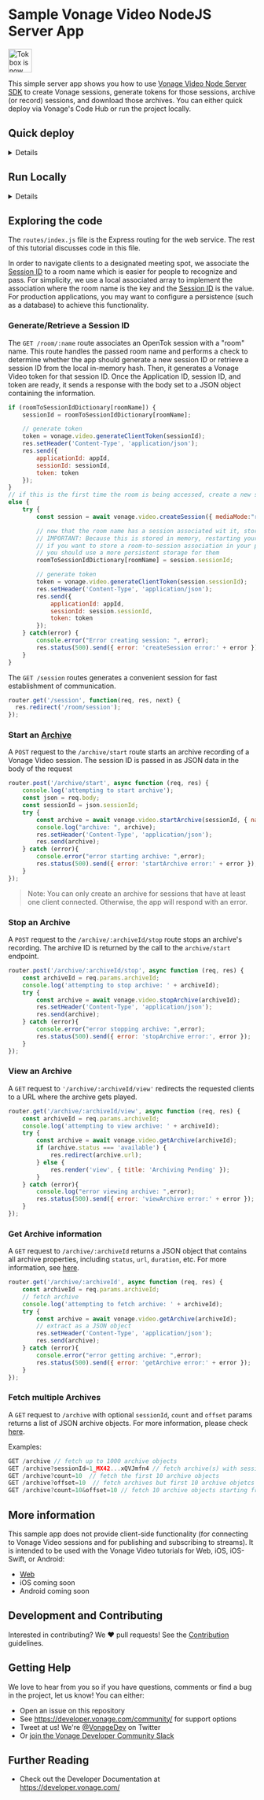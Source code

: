 # Sample Vonage Video NodeJS Server App

<img src="https://assets.tokbox.com/img/vonage/Vonage_VideoAPI_black.svg" height="48px" alt="Tokbox is now known as Vonage" />

This simple server app shows you how to use [Vonage Video Node Server SDK](https://developer.vonage.com/video/server-sdks/node) to create Vonage sessions, generate tokens for those sessions, archive (or record) sessions, and download those archives. You can either quick deploy via Vonage's Code Hub or run the project locally.

## Quick deploy

<details>

### Vonage Code Hub

While this code can be run locally or on your own server, this code is also available as a project on Vonage's [Code Hub](https://developer.vonage.com/en/cloud-runtime/1dc909c1-e04c-4cab-92d8-8866fa97a953_vonage-video-learning-server-node-js). From there you can deploy directly to your Vonage account with almost all of the settings pre-configured for you, including a publically accessible web address you can use with front-end projects.

You can either deploy the code as-is by clicking on "Deploy Code", or if you would like to make edits to the source code you can click "Get Code" to be dropped into an editor. You can then customize the sample application and deploy to Vonage Cloud Runtime.

If you choose "Get Code" once the workspace opens you can start debugging the project by running this command in the "Terminal":

```
vcr debug
```

The terminal will give you a debug URL which you can use while you are interating over your code. Once you are ready to deploy, run this command:

```
vcr deploy
```

View the [deploying guide](https://developer.vonage.com/vcr/guides/deploying) to learn more about deploying on Vonage Cloud Runtime which powers Code Hub.

</details>

## Run Locally 

<details>

## Requirements

- [Node.js](https://nodejs.org/)

## Installing & Running on localhost

  1. Clone the app by running the command

		  git clone git@github.com:Vonage-Community/sample-video-node-learning_server.git

  2. `cd` to the root directory.
  3. Run `npm install` command to fetch and install all npm dependencies.
  4. Next, rename the `.envcopy` file located at the root directory to `.env`, and enter in your Vonage App ID and Private Key as indicated:

      ```
        # enter your Vonage Application ID after the '=' sign below
        API_APPLICATION_ID=your_application_id
        
        # enter your Vonage Private Key as a string or path to the file after the '=' sign below
        PRIVATE_KEY=your_private_key
        
        # OR enter your Vonage Private Key as a base64-encoded value ( Linux: cat private.key | base64 -w 0 Mac: cat private.key | base64 -b 0 ) after the '=' sign below
        PRIVATE_KEY64=your_private_key64

        # If using the SIP integration, enter in your Vonage API Key
        VCR_API_ACCOUNT_ID=your_vonage_account_key

        # If using the SIP integration, enter in your Vonage API Secret
        VCR_API_ACCOUNT_SECRET=your_vonage_account_secret

        # If using the SIP integration, enter a phone number linked to the Application ID above
        CONFERENCE_NUMBER=number_linked_to_API_APPLICATION_ID
      ```
    
  4. Run `npm start` to start the app.
  5. Visit the URL <http://localhost:3000/session> in your browser. You should see a JSON response containing the Vonage Application ID, session Id, and token.

  </details>

## Exploring the code 

The `routes/index.js` file is the Express routing for the web service. The rest of this tutorial
discusses code in this file.

In order to navigate clients to a designated meeting spot, we associate the [Session ID](https://developer.vonage.com/video/overview#sessions) to a room name which is easier for people to recognize and pass. For simplicity, we use a local associated array to implement the association where the room name is the key and the [Session ID](https://developer.vonage.com/video/overview#sessions) is the value. For production applications, you may want to configure a persistence (such as a database) to achieve this functionality.

### Generate/Retrieve a Session ID

The `GET /room/:name` route associates an OpenTok session with a "room" name. This route handles the passed room name and performs a check to determine whether the app should generate a new session ID or retrieve a session ID from the local in-memory hash. Then, it generates a Vonage Video token for that session ID. Once the Application ID, session ID, and token are ready, it sends a response with the body set to a JSON object containing the information.

```javascript
if (roomToSessionIdDictionary[roomName]) {
    sessionId = roomToSessionIdDictionary[roomName];

    // generate token
    token = vonage.video.generateClientToken(sessionId);
    res.setHeader('Content-Type', 'application/json');
    res.send({
        applicationId: appId,
        sessionId: sessionId,
        token: token
    });
}
// if this is the first time the room is being accessed, create a new session ID
else {
    try {
        const session = await vonage.video.createSession({ mediaMode:"routed" });

        // now that the room name has a session associated wit it, store it in memory
        // IMPORTANT: Because this is stored in memory, restarting your server will reset these values
        // if you want to store a room-to-session association in your production application
        // you should use a more persistent storage for them
        roomToSessionIdDictionary[roomName] = session.sessionId;

        // generate token
        token = vonage.video.generateClientToken(session.sessionId);
        res.setHeader('Content-Type', 'application/json');
        res.send({
            applicationId: appId,
            sessionId: session.sessionId,
            token: token
        });
    } catch(error) {
        console.error("Error creating session: ", error);
        res.status(500).send({ error: 'createSession error:' + error });
    }
}
```

The `GET /session` routes generates a convenient session for fast establishment of communication.

```javascript
router.get('/session', function(req, res, next) { 
  res.redirect('/room/session'); 
}); 
```

### Start an [Archive](https://developer.vonage.com/video/guides/archiving/overview)

A `POST` request to the `/archive/start` route starts an archive recording of a Vonage Video session.
The session ID is passed in as JSON data in the body of the request

```javascript
router.post('/archive/start', async function (req, res) {
    console.log('attempting to start archive');
    const json = req.body;
    const sessionId = json.sessionId;
    try {
        const archive = await vonage.video.startArchive(sessionId, { name: findRoomFromSessionId(sessionId) });
        console.log("archive: ", archive);
        res.setHeader('Content-Type', 'application/json');
        res.send(archive);
    } catch (error){
        console.error("error starting archive: ",error);
        res.status(500).send({ error: 'startArchive error:' + error });
    }
});
```

> Note: You can only create an archive for sessions that have at least one client connected. Otherwise,
the app will respond with an error.

### Stop an Archive

A `POST` request to the `/archive/:archiveId/stop` route stops an archive's recording.
The archive ID is returned by the call to the `archive/start` endpoint.

```javascript
router.post('/archive/:archiveId/stop', async function (req, res) {
    const archiveId = req.params.archiveId;
    console.log('attempting to stop archive: ' + archiveId);
    try {
        const archive = await vonage.video.stopArchive(archiveId);
        res.setHeader('Content-Type', 'application/json');
        res.send(archive);
    } catch (error){
        console.error("error stopping archive: ",error);
        res.status(500).send({ error: 'stopArchive error:', error });
    }
});
```

### View an Archive

A `GET` request to `'/archive/:archiveId/view'` redirects the requested clients to
a URL where the archive gets played.

```javascript
router.get('/archive/:archiveId/view', async function (req, res) {
    const archiveId = req.params.archiveId;
    console.log('attempting to view archive: ' + archiveId);
    try {
        const archive = await vonage.video.getArchive(archiveId);
        if (archive.status === 'available') {
            res.redirect(archive.url);
        } else {
            res.render('view', { title: 'Archiving Pending' });
        }
    } catch (error){
        console.log("error viewing archive: ",error);
        res.status(500).send({ error: 'viewArchive error:' + error });
    }
});
``` 

### Get Archive information

A `GET` request to `/archive/:archiveId` returns a JSON object that contains all archive properties, including `status`, `url`, `duration`, etc. For more information, see [here](https://developer.vonage.com/video/guides/archiving/overview).

```javascript
router.get('/archive/:archiveId', async function (req, res) {
    const archiveId = req.params.archiveId;
    // fetch archive
    console.log('attempting to fetch archive: ' + archiveId);
    try {
        const archive = await vonage.video.getArchive(archiveId);
        // extract as a JSON object
        res.setHeader('Content-Type', 'application/json');
        res.send(archive);
    } catch (error){
        console.error("error getting archive: ",error);
        res.status(500).send({ error: 'getArchive error:' + error });
    }
});
```

### Fetch multiple Archives

A `GET` request to `/archive` with optional `sessionId`, `count` and `offset` params returns a list of JSON archive objects. For more information, please check [here](https://developer.vonage.com/video/guides/archiving/overview).

Examples:
```javascript
GET /archive // fetch up to 1000 archive objects
GET /archive?sessionId=1_MX42...xQVJmfn4 // fetch archive(s) with session ID
GET /archive?count=10  // fetch the first 10 archive objects
GET /archive?offset=10  // fetch archives but first 10 archive objetcs
GET /archive?count=10&offset=10 // fetch 10 archive objects starting from 11th
```

## More information

This sample app does not provide client-side functionality
(for connecting to Vonage Video sessions and for publishing and subscribing to streams).
It is intended to be used with the Vonage Video tutorials for Web, iOS, iOS-Swift, or Android:

* [Web](https://developer.vonage.com/video/client-sdks/web)
* iOS coming soon
* Android coming soon

## Development and Contributing

Interested in contributing? We :heart: pull requests! See the [Contribution](CONTRIBUTING.md) guidelines.

## Getting Help

We love to hear from you so if you have questions, comments or find a bug in the project, let us know! You can either:

- Open an issue on this repository
- See <https://developer.vonage.com/community/> for support options
- Tweet at us! We're [@VonageDev](https://twitter.com/VonageDev) on Twitter
- Or [join the Vonage Developer Community Slack](https://developer.vonage.com/community/slack)

## Further Reading

- Check out the Developer Documentation at <https://developer.vonage.com/>

